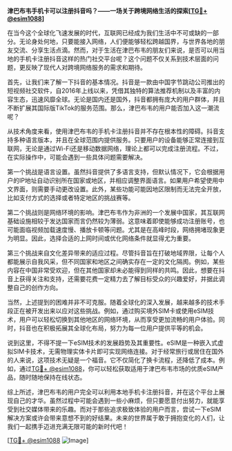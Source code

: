 **津巴布韦手机卡可以注册抖音吗？——一场关于跨境网络生活的探索[[TG💪+ @esim1088](https://t.me/s/esim1088)]**

在当今这个全球化飞速发展的时代，互联网已经成为我们生活中不可或缺的一部分。无论身处何地，只要能接入网络，人们便能够轻松跨越国界，与世界各地的朋友交流、分享生活点滴。然而，对于生活在津巴布韦的朋友们来说，是否可以用当地的手机卡注册抖音这样的热门社交平台呢？这个问题不仅关系到技术层面的问题，更反映了现代人对跨境网络服务的需求和期待。

首先，让我们来了解一下抖音的基本情况。抖音是一款由中国字节跳动公司推出的短视频社交软件，自2016年上线以来，凭借其独特的算法推荐机制以及丰富的内容生态，迅速风靡全球。无论是国内还是国外，抖音都拥有庞大的用户群体，并且不断扩展其国际版TikTok的服务范围。那么，津巴布韦的用户能否加入这一潮流呢？

从技术角度来看，使用津巴布韦的手机卡注册抖音并不存在根本性的障碍。抖音支持多种语言版本，并且在全球范围内提供服务。只要用户的设备能够正常连接到互联网，无论是通过Wi-Fi还是移动数据网络，理论上都可以完成注册流程。不过，在实际操作中，可能会遇到一些具体问题需要解决。

第一个挑战是语言设置。虽然抖音提供了多语言支持，但默认情况下，它会根据用户的IP地址自动识别所在国家或地区，并相应调整界面语言。如果用户希望使用中文界面，则需要手动更改设置。此外，某些功能可能因地区限制而无法完全开放，比如支付方式的选择或者特定地区的挑战赛等。

第二个挑战则是网络环境的影响。津巴布韦作为非洲的一个发展中国家，其互联网基础设施相较于发达国家而言仍然较为薄弱。这意味着即使能够成功注册账号，也可能面临视频加载速度慢、播放卡顿等问题。尤其是在高峰时段，网络拥堵现象更为明显。因此，选择合适的上网时间或优化网络条件就显得尤为重要。

第三个挑战来自文化差异带来的适应过程。尽管抖音旨在打破地域界限，让每个人都能展示自我风采，但不同国家和地区之间确实存在一定的文化隔阂。例如，某些内容在中国非常受欢迎，但在其他国家却未必能得到同样的共鸣。因此，想要在抖音上获得关注和支持，还需要花费一定精力去了解目标受众的兴趣爱好，并据此调整自己的创作方向。

当然，上述提到的困难并非不可克服。随着全球化的深入发展，越来越多的技术手段正在被开发出来以应对这些挑战。例如，通过购买境外SIM卡或使用eSIM技术，用户可以轻松切换到其他地区的网络环境，从而享受更加流畅的用户体验。同时，抖音也在积极拓展其全球化布局，努力为每一位用户提供平等的机会。

说到这里，不得不提一下eSIM技术的发展趋势及其重要性。eSIM是一种嵌入式虚拟SIM卡技术，无需物理实体卡片即可实现网络连接。对于经常旅行或居住在国外的人来说，这项技术无疑是一个福音。它不仅简化了换卡流程，还降低了成本。例如，通过[TG💪+ @esim1088](https://t.me/s/esim1088)，你可以轻松获取适用于津巴布韦市场的优质eSIM产品，随时随地保持在线状态。

综上所述，津巴布韦的用户完全可以利用本地手机卡注册抖音，并在这个平台上展现自己的才华。虽然过程中可能会遇到一些小麻烦，但只要愿意付出努力，就能享受到社交媒体带来的乐趣。而对于那些追求极致体验的用户而言，尝试一下eSIM解决方案或许会带来意想不到的好结果。未来的世界属于敢于拥抱变化的人们，让我们一起携手迈进充满无限可能的新时代吧！

[[TG💪+ @esim1088](https://t.me/s/esim1088) ![Image](https://i.postimg.cc/4NQfJmqS/Snipaste-2025-05-13-00-14-12.png)]